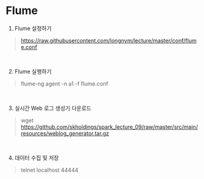 Flume
==================

1. Flume 설정하기

> https://raw.githubusercontent.com/longnym/lecture/master/conf/flume.conf

<br>

2. Flume 실행하기

> flume-ng agent -n a1 -f flume.conf

<br>

3. 실시간 Web 로그 생성기 다운로드

> wget https://github.com/skholdings/spark_lecture_09/raw/master/src/main/resources/weblog_generator.tar.gz

<br>

4. 데이터 수집 및 저장

> telnet localhost 44444
